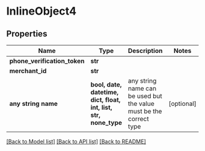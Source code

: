 # InlineObject4


## Properties
Name | Type | Description | Notes
------------ | ------------- | ------------- | -------------
**phone_verification_token** | **str** |  | 
**merchant_id** | **str** |  | 
**any string name** | **bool, date, datetime, dict, float, int, list, str, none_type** | any string name can be used but the value must be the correct type | [optional]

[[Back to Model list]](../README.md#documentation-for-models) [[Back to API list]](../README.md#documentation-for-api-endpoints) [[Back to README]](../README.md)


